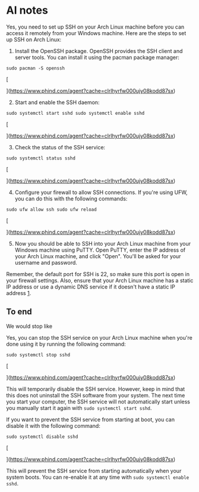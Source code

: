# AI notes 

Yes, you need to set up SSH on your Arch Linux machine before you can access it remotely from your Windows machine. Here are the steps to set up SSH on Arch Linux:

1. Install the OpenSSH package. OpenSSH provides the SSH client and server tools. You can install it using the pacman package manager:

`sudo pacman -S openssh`

[

](https://www.phind.com/agent?cache=clrlhyrfw000ujy08kodd87sx)

2. Start and enable the SSH daemon:

`sudo systemctl start sshd sudo systemctl enable sshd`

[

](https://www.phind.com/agent?cache=clrlhyrfw000ujy08kodd87sx)

3. Check the status of the SSH service:

`sudo systemctl status sshd`

[

](https://www.phind.com/agent?cache=clrlhyrfw000ujy08kodd87sx)

4. Configure your firewall to allow SSH connections. If you're using UFW, you can do this with the following commands:

`sudo ufw allow ssh sudo ufw reload`

[

](https://www.phind.com/agent?cache=clrlhyrfw000ujy08kodd87sx)

5. Now you should be able to SSH into your Arch Linux machine from your Windows machine using PuTTY. Open PuTTY, enter the IP address of your Arch Linux machine, and click "Open". You'll be asked for your username and password.

Remember, the default port for SSH is 22, so make sure this port is open in your firewall settings. Also, ensure that your Arch Linux machine has a static IP address or use a dynamic DNS service if it doesn't have a static IP address [1](https://wiki.archlinux.org/title/OpenSSH).


## To end 
We would stop like

Yes, you can stop the SSH service on your Arch Linux machine when you're done using it by running the following command:

`sudo systemctl stop sshd`

[

](https://www.phind.com/agent?cache=clrlhyrfw000ujy08kodd87sx)

This will temporarily disable the SSH service. However, keep in mind that this does not uninstall the SSH software from your system. The next time you start your computer, the SSH service will not automatically start unless you manually start it again with `sudo systemctl start sshd`.

If you want to prevent the SSH service from starting at boot, you can disable it with the following command:

`sudo systemctl disable sshd`

[

](https://www.phind.com/agent?cache=clrlhyrfw000ujy08kodd87sx)

This will prevent the SSH service from starting automatically when your system boots. You can re-enable it at any time with `sudo systemctl enable sshd`.
